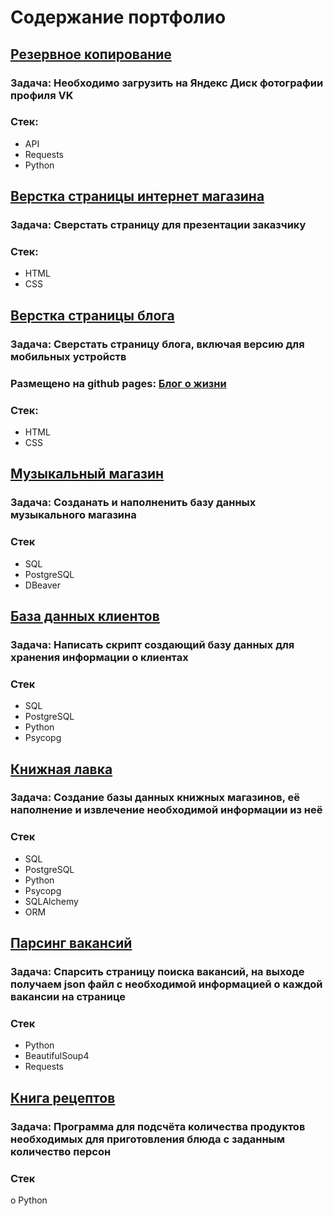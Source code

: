 # Содержание портфолио
## [Резервное копирование](https://github.com/SirPen9uin/my_projects/tree/main/vk_backup)
### Задача: Необходимо загрузить на Яндекс Диск фотографии профиля VK
### Стек:
* API
* Requests
* Python

## [Верстка страницы интернет магазина](https://github.com/SirPen9uin/my_projects/tree/main/qreasan)
### Задача: Сверстать страницу для презентации заказчику
### Стек:
* HTML
* CSS

## [Верстка страницы блога](https://github.com/SirPen9uin/my_projects/tree/main/life_blog)
### Задача: Сверстать страницу блога, включая версию для мобильных устройств
### Размещено на github pages: [Блог о жизни](https://sirpen9uin.github.io/fpymq-diploma/)
### Стек: 
* HTML
* CSS

## [Музыкальный магазин](https://github.com/SirPen9uin/my_projects/tree/main/music_store)
### Задача: Созданать и наполненить базу данных музыкального магазина
### Стек 
* SQL
*	PostgreSQL
*	DBeaver

## [База данных клиентов](https://github.com/SirPen9uin/my_projects/tree/main/clients_db)
### Задача: Написать скрипт создающий базу данных для хранения информации о клиентах
### Стек 
*	SQL
*	PostgreSQL
*	Python
*	Psycopg

## [Книжная лавка](https://github.com/SirPen9uin/my_projects/tree/main/book_store)
### Задача: Создание базы данных книжных магазинов, её наполнение и извлечение необходимой информации из неё
### Стек 
*	SQL
*	PostgreSQL
*	Python
*	Psycopg
*	SQLAlchemy
*	ORM

## [Парсинг вакансий](https://github.com/SirPen9uin/my_projects/tree/main/hh_parser)
### Задача: Спарсить страницу поиска вакансий, на выходе получаем json файл с необходимой информацией о каждой вакансии на странице
### Стек 
*	Python
*	BeautifulSoup4
*	Requests

## [Книга рецептов](https://github.com/SirPen9uin/my_projects/tree/main/cook_book)
### Задача: Программа для подсчёта количества продуктов необходимых для приготовления блюда с заданным количество персон
### Стек 
o	Python
